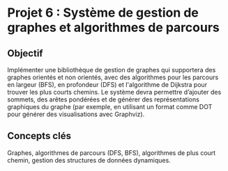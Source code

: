# Projet 6 : Système de gestion de graphes et algorithmes de parcours

## Objectif
Implémenter une bibliothèque de gestion de graphes qui supportera des graphes orientés et non orientés, avec des algorithmes pour les parcours en largeur (BFS), en profondeur (DFS) et l'algorithme de Dijkstra pour trouver les plus courts chemins. Le système devra permettre d’ajouter des sommets, des arêtes pondérées et de générer des représentations graphiques du graphe (par exemple, en utilisant un format comme DOT pour générer des visualisations avec Graphviz).

## Concepts clés
Graphes, algorithmes de parcours (DFS, BFS), algorithmes de plus court chemin, gestion des structures de données dynamiques.

